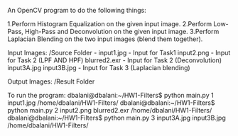 An OpenCV program to do the following things:

1.Perform Histogram Equalization on the given input image.
2.Perform Low-Pass, High-Pass and Deconvolution on the given input image.
3.Perform Laplacian Blending on the two input images (blend them together).

Input Images: /Source Folder - 
input1.jpg - Input for Task1
input2.png - Input for Task 2 (LPF AND HPF)
blurred2.exr - Input for Task 2 (Deconvolution)
input3A.jpg input3B.jpg - Input for Task 3 (Laplacian blending)

Output Images: /Result Folder

To run the program:
dbalani@dbalani:~/HW1-Filters$ python main.py 1 input1.jpg /home/dbalani/HW1-Filters/
dbalani@dbalani:~/HW1-Filters$ python main.py 2 input2.png blurred2.exr /home/dbalani/HW1-Filters/
dbalani@dbalani:~/HW1-Filters$ python main.py 3 input3A.jpg input3B.jpg /home/dbalani/HW1-Filters/